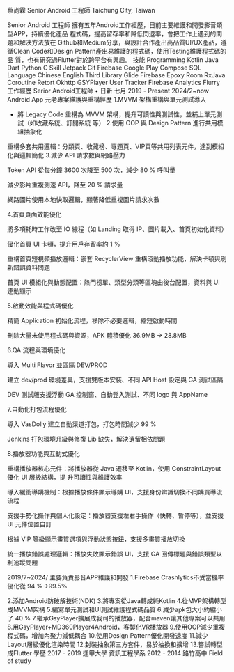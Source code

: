 蔡尚霖
Senior Android 工程師
Taichung City, Taiwan

Senior Android 工程師
擁有五年Android工作經歷，目前主要維護和開發影音類型APP，持續優化產品
程式碼，提高留存率和降低閃退率，會把工作上遇到的問題和解決方法放在
Github和Medium分享，與設計合作產出高品質UI/UX產品，遵循Clean
Code和Design Pattern產出易維護的程式碼，使用Testing維護程式碼的品
質，也有研究過Flutter對於跨平台有興趣。
技能
Programming
Kotlin
Java
Dart
Python
C
Skill
Jetpack
Git
Firebase
Google Play
Compose
SQL
Language
Chinese
English
Third Library
Glide
Firebase
Epoxy
Room
RxJava
Coroutine
Retort
Okhttp
GSYPlayer
User Tracker
Firebase Analytics
Flurry
工作經歷
Serior Android工程師 • 日新
七月 2019 - Present
2024/2~now
Android App 元老專案維護與重構經歷
1.MVVM 架構重構與單元測試導入
* 將 Legacy Code 重構為 MVVM 架構，提升可讀性與測試性，並補上單元測試（如收藏系統、訂閱系統
等）
2.使用 OOP 與 Design Pattern 進行共用模組抽象化

重構多套共用邏輯：分類頁、收藏榜、專題頁、VIP頁等共用列表元件，達到模組化與邏輯簡化
3.減少 API 請求數與網路壓力

Token API 從每分鐘 3600 次降至 500 次，減少 80 % 呼叫量

減少影片重複測速 API，降至 20 % 請求量

網路圖片使用本地快取邏輯，顯著降低重複圖片請求次數

4.首頁頁面效能優化

將多項耗時工作改至 IO 線程（如 Landing 取得 IP、圖片載入、首頁初始化資料）

優化首頁 UI 卡頓，提升用戶存留率約 1 %

重構首頁短視頻播放邏輯：嵌套 RecyclerView 重構滾動播放功能，解決卡頓與刷新錯誤資料問題

首頁 UI 模組化與動態配置：熱門榜單、類型分類等區塊由後台配置，資料與 UI 連動顯示

5.啟動效能與程式碼優化

精簡 Application 初始化流程，移除不必要邏輯，縮短啟動時間

刪除大量未使用程式碼與資源，APK 體積優化 36.9MB → 28.8MB

6.QA 流程與環境優化

導入 Multi Flavor 並區隔 DEV/PROD

建立 dev/prod 環境差異，支援雙版本安裝、不同 API Host 設定與 GA 測試區隔

DEV 測試版支援浮動 GA 控制窗、自動登入測試、不同 logo 與 AppName

7.自動化打包流程優化

導入 VasDolly 建立自動渠道打包，打包時間減少 99 %

Jenkins 打包環境升級與修復 Lib 缺失，解決遺留相依問題

8.播放器功能與互動式優化

重構播放器核心元件：將播放器從 Java 遷移至 Kotlin，使用 ConstraintLayout 優化 UI 層級結構，提
升可讀性與維護效率

導入緩衝導購機制：根據播放條件顯示導購 UI，支援身份辨識切換不同購買導流流程

支援手勢化操作與個人化設定：播放器支援左右手操作（快轉、暫停等），並支援 UI 元件位置自訂

根據 VIP 等級顯示畫質選項與浮動狀態按鈕，支援多畫質播放切換

統一播放錯誤處理邏輯：播放失敗顯示錯誤 UI，支援 GA 回傳標題與錯誤類型以利追蹤問題

2019/7~2024/
主要負責影音APP維護和開發
1.Firebase Crashlytics不受當機率優化從 94 %->99.5%

2.添加Android防破解技術(NDK)
3.將專案從Java轉成純Kotlin
4.從MVP架構轉型成MVVM架構
5.編寫單元測試和UI測試維護程式碼品質
6.減少apk包大小約縮小了 40 %
7.繼承GsyPlayer擴展成我司的播放器，配合maven讓其他專案可以共用
8.用GsyPlayer+MD360Player4Android，客製化VR播放器
9.使用OOP減少重複程式碼，增加內聚力減低耦合
10.使用Design Pattern優化開發速度
11.減少Layout層級優化渲染時間
12.封裝抽象第三方套件，易於抽換和擴增
13.嘗試轉型成Flutter
學歷
2017 - 2019
逢甲大學
資訊工程學系
2012 - 2014
路竹高中
Field of study